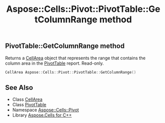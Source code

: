 ﻿---
title: Aspose::Cells::Pivot::PivotTable::GetColumnRange method
linktitle: GetColumnRange
second_title: Aspose.Cells for C++ API Reference
description: 'Aspose::Cells::Pivot::PivotTable::GetColumnRange method. Returns a CellArea object that represents the range that contains the column area in the PivotTable report. Read-only in C++.'
type: docs
weight: 3000
url: /cpp/aspose.cells.pivot/pivottable/getcolumnrange/
---
## PivotTable::GetColumnRange method


Returns a [CellArea](../../../aspose.cells/cellarea/) object that represents the range that contains the column area in the [PivotTable](../) report. Read-only.

```cpp
CellArea Aspose::Cells::Pivot::PivotTable::GetColumnRange()
```

## See Also

* Class [CellArea](../../../aspose.cells/cellarea/)
* Class [PivotTable](../)
* Namespace [Aspose::Cells::Pivot](../../)
* Library [Aspose.Cells for C++](../../../)
